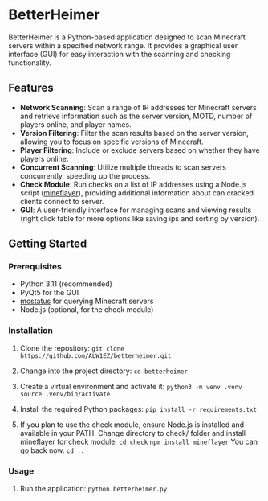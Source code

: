 # BetterHeimer

BetterHeimer is a Python-based application designed to scan Minecraft servers within a specified network range. It provides a graphical user interface (GUI) for easy interaction with the scanning and checking functionality.

## Features

- **Network Scanning**: Scan a range of IP addresses for Minecraft servers and retrieve information such as the server version, MOTD, number of players online, and player names.
- **Version Filtering**: Filter the scan results based on the server version, allowing you to focus on specific versions of Minecraft.
- **Player Filtering**: Include or exclude servers based on whether they have players online.
- **Concurrent Scanning**: Utilize multiple threads to scan servers concurrently, speeding up the process.
- **Check Module**: Run checks on a list of IP addresses using a Node.js script ([mineflayer](https://github.com/PrismarineJS/mineflayer)), providing additional information about can cracked clients connect to server.
- **GUI**: A user-friendly interface for managing scans and viewing results (right click table for more options like saving ips and sorting by version).

## Getting Started

### Prerequisites

- Python 3.11 (recommended)
- PyQt5 for the GUI
- [mcstatus](https://github.com/py-mine/mcstatus) for querying Minecraft servers
- Node.js (optional, for the check module)

### Installation

1. Clone the repository:
`git clone https://github.com/ALW1EZ/betterheimer.git`

3. Change into the project directory:
`cd betterheimer`

4. Create a virtual environment and activate it:
`python3 -m venv .venv`
`source .venv/bin/activate`

5. Install the required Python packages:
`pip install -r requirements.txt`

6. If you plan to use the check module, ensure Node.js is installed and available in your PATH.
   Change directory to check/ folder and install mineflayer for check module.
`cd check`
`npm install mineflayer`
   You can go back now.
`cd ..`

### Usage

1. Run the application:
`python betterheimer.py`
